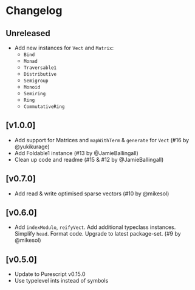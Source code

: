# Changelog

## Unreleased
- Add new instances for `Vect` and `Matrix`:
	- `Bind`
	- `Monad`
	- `Traversable1`
	- `Distributive`
	- `Semigroup`
	- `Monoid`
	- `Semiring`
	- `Ring`
	- `CommutativeRing`

## [v1.0.0]
- Add support for Matrices and `mapWithTerm` & `generate` for `Vect` (#16 by @yukikurage)
- Add Foldable1 instance (#13 by @JamieBallingall)
- Clean up code and readme (#15 & #12 by @JamieBallingall)

## [v0.7.0]
- Add read & write optimised sparse vectors (#10 by @mikesol)

## [v0.6.0]
- Add `indexModulo`, `reifyVect`. Add additional typeclass instances. Simplify `head`. Format code. Upgrade to latest package-set. (#9 by @mikesol)

## [v0.5.0]

- Update to Purescript v0.15.0
- Use typelevel ints instead of symbols
